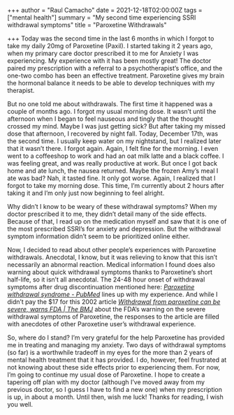 +++
author = "Raul Camacho"
date = 2021-12-18T02:00:00Z
tags = ["mental health"]
summary = "My second time experiencing SSRI withdrawal symptoms"
title = "Paroxetine Withdrawals"

+++
Today was the second time in the last 6 months in which I forgot to take my daily 20mg of Paroxetine (Paxil). I started taking it 2 years ago, when my primary care doctor prescribed it to me for Anxiety I was experiencing. My experience with it has been mostly great! The doctor paired my prescription with a referral to a psychotherapist’s office, and the one-two combo has been an effective treatment. Paroxetine gives my brain the hormonal balance it needs to be able to develop techniques with my therapist.

But no one told me about withdrawals. The first time it happened was a couple of months ago. I forgot my usual morning dose. It wasn’t until the afternoon when I began to feel nauseous and tingly that the thought crossed my mind. Maybe I was just getting sick? But after taking my missed dose that afternoon, I recovered by night fall. Today, December 17th, was the second time. I usually keep water on my nightstand, but I realized later that it wasn’t there. I forgot again. Again, I felt fine for the morning. I even went to a coffeeshop to work and had an oat milk latte and a black coffee. I was feeling great, and was really productive at work. But once I got back home and ate lunch, the nausea returned. Maybe the frozen Amy’s meal I ate was bad? Nah, it tasted fine. It only got worse. Again, I realized that I forgot to take my morning dose. This time, I’m currently about 2 hours after taking it and I’m only just now beginning to feel alright.

Why didn’t I know to be weary of these withdrawal symptoms? When my doctor prescribed it to me, they didn’t detail many of the side effects. Because of that, I read up on the medication myself and saw that it is one of the most prescribed SSRI’s for anxiety and depression. But the withdrawal symptom information didn’t seem to be prioritized online either.

Now, I decided to read about other people’s experiences with Paroxetine withdrawals. Anecdotal, I know, but it was relieving to know that this isn’t necessarily an abnormal reaction. Medical information I found does also warning about quick withdrawal symptoms thanks to Paroxetine’s short half-life, so it isn’t all anecdotal. The 24-48 hour onset of withdrawal symptoms after drug discontinuation mentioned here: [_Paroxetine withdrawal syndrome - PubMed_](https://pubmed.ncbi.nlm.nih.gov/10855379/) lines up with my experience. And while I didn’t pay the $17 for this 2002 article [_Withdrawal from paroxetine can be severe, warns FDA | The BMJ_](https://www.bmj.com/content/324/7332/260.1/rapid-responses) about the FDA’s warning on the severe withdrawal symptoms of Paroxetine, the responses to the article are filled with anecdotes of other Paroxetine user’s withdrawal experience.

So, where do I stand? I’m very grateful for the help Paroxetine has provided me in treating and managing my anxiety. Two days of withdrawal symptoms (so far) is a worthwhile tradeoff in my eyes for the more than 2 years of mental health treatment that it has provided. I do, however, feel frustrated at not knowing about these side effects prior to experiencing them. For now, I’m going to continue my usual dose of Paroxetine. I hope to create a tapering off plan with my doctor (although I’ve moved away from my previous doctor, so I guess I have to find a new one) when my prescription is up, in about a month. Until then, wish me luck! Thanks for reading, I wish you well.